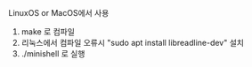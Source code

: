 LinuxOS or MacOS에서 사용
1. make 로 컴파일
2. 리눅스에서 컴파일 오류시  "sudo apt install libreadline-dev" 설치
3. ./minishell 로 실행


